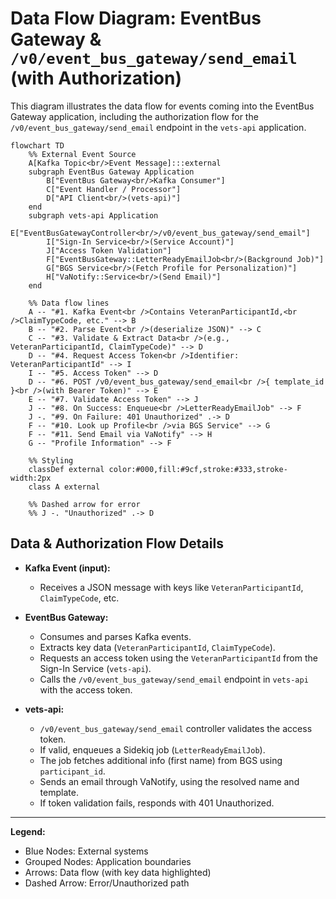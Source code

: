 # Data Flow Diagram: EventBus Gateway & `/v0/event_bus_gateway/send_email` (with Authorization)

This diagram illustrates the data flow for events coming into the EventBus Gateway application, including the authorization flow for the `/v0/event_bus_gateway/send_email` endpoint in the `vets-api` application.

```mermaid
flowchart TD
    %% External Event Source
    A[Kafka Topic<br/>Event Message]:::external
    subgraph EventBus Gateway Application
        B["EventBus Gateway<br/>Kafka Consumer"]
        C["Event Handler / Processor"]
        D["API Client<br/>(vets-api)"]
    end
    subgraph vets-api Application
        E["EventBusGatewayController<br/>/v0/event_bus_gateway/send_email"]
        I["Sign-In Service<br/>(Service Account)"]
        J["Access Token Validation"]
        F["EventBusGateway::LetterReadyEmailJob<br/>(Background Job)"]
        G["BGS Service<br/>(Fetch Profile for Personalization)"]
        H["VaNotify::Service<br/>(Send Email)"]
    end

    %% Data flow lines
    A -- "#1. Kafka Event<br />Contains VeteranParticipantId,<br />ClaimTypeCode, etc." --> B
    B -- "#2. Parse Event<br />(deserialize JSON)" --> C
    C -- "#3. Validate & Extract Data<br />(e.g., VeteranParticipantId, ClaimTypeCode)" --> D
    D -- "#4. Request Access Token<br />Identifier: VeteranParticipantId" --> I
    I -- "#5. Access Token" --> D
    D -- "#6. POST /v0/event_bus_gateway/send_email<br />{ template_id }<br />(with Bearer Token)" --> E
    E -- "#7. Validate Access Token" --> J
    J -- "#8. On Success: Enqueue<br />LetterReadyEmailJob" --> F
    J -. "#9. On Failure: 401 Unauthorized" .-> D
    F -- "#10. Look up Profile<br />via BGS Service" --> G
    F -- "#11. Send Email via VaNotify" --> H
    G -- "Profile Information" --> F

    %% Styling
    classDef external color:#000,fill:#9cf,stroke:#333,stroke-width:2px
    class A external

    %% Dashed arrow for error
    %% J -. "Unauthorized" .-> D
```

## Data & Authorization Flow Details

- **Kafka Event (input):**  
  - Receives a JSON message with keys like `VeteranParticipantId`, `ClaimTypeCode`, etc.

- **EventBus Gateway:**  
  - Consumes and parses Kafka events.
  - Extracts key data (`VeteranParticipantId`, `ClaimTypeCode`).
  - Requests an access token using the `VeteranParticipantId` from the Sign-In Service (`vets-api`).
  - Calls the `/v0/event_bus_gateway/send_email` endpoint in `vets-api` with the access token.

- **vets-api:**
  - `/v0/event_bus_gateway/send_email` controller validates the access token.
  - If valid, enqueues a Sidekiq job (`LetterReadyEmailJob`).
  - The job fetches additional info (first name) from BGS using `participant_id`.
  - Sends an email through VaNotify, using the resolved name and template.
  - If token validation fails, responds with 401 Unauthorized.

---

**Legend:**
- Blue Nodes: External systems
- Grouped Nodes: Application boundaries
- Arrows: Data flow (with key data highlighted)
- Dashed Arrow: Error/Unauthorized path
